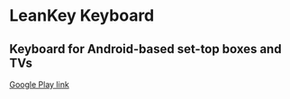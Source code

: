 # LeanKey Keyboard

## Keyboard for Android-based set-top boxes and TVs

[Google Play link](https://play.google.com/store/apps/details?id=org.liskovsoft.androidtv.rukeyboard)